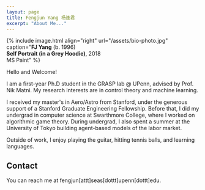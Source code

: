 ```yaml
---
layout: page
title: Fengjun Yang 杨逢君
excerpt: "About Me..."
---
```


{% include image.html
align="right"
url="/assets/bio-photo.jpg"
caption="<b>FJ Yang</b> (b. 1996)<br/><b>Self Portrait (in a Grey Hoodie)</b>, 2018<br/>MS Paint"
%}

Hello and Welcome!

I am a first-year Ph.D student in the GRASP lab @ UPenn, advised
by Prof. Nik Matni. My research interests are in control theory and machine
learning.

I received my master's in Aero/Astro from Stanford, under the generous support
of a Stanford Graduate Engineering Fellowship. Before that, I did my undergrad
in computer science at Swarthmore College, where I worked on algorithmic game
theory. During undergrad, I also spent a summer at the University of Tokyo
building agent-based models of the labor market.

Outside of work, I enjoy playing the guitar, hitting tennis balls, and learning
languages.

## Contact
You can reach me at fengjun[attt]seas[dottt]upenn[dottt]edu.
